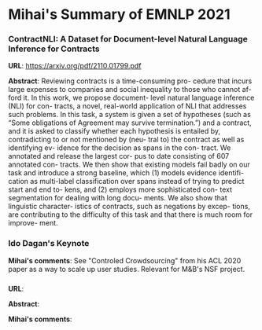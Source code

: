 # Mihai's Summary of EMNLP 2021

### ContractNLI: A Dataset for Document-level Natural Language Inference for Contracts
**URL**: https://arxiv.org/pdf/2110.01799.pdf

**Abstract**: Reviewing contracts is a time-consuming pro- cedure that incurs large expenses to companies and social inequality to those who cannot af- ford it. In this work, we propose document- level natural language inference (NLI) for con- tracts, a novel, real-world application of NLI that addresses such problems. In this task, a system is given a set of hypotheses (such as “Some obligations of Agreement may survive termination.”) and a contract, and it is asked to classify whether each hypothesis is entailed by, contradicting to or not mentioned by (neu- tral to) the contract as well as identifying ev- idence for the decision as spans in the con- tract. We annotated and release the largest cor- pus to date consisting of 607 annotated con- tracts. We then show that existing models fail badly on our task and introduce a strong baseline, which (1) models evidence identifi- cation as multi-label classification over spans instead of trying to predict start and end to- kens, and (2) employs more sophisticated con- text segmentation for dealing with long docu- ments. We also show that linguistic character- istics of contracts, such as negations by excep- tions, are contributing to the difficulty of this task and that there is much room for improve- ment.

### Ido Dagan's Keynote
**Mihai's comments**: See "Controled Crowdsourcing" from his ACL 2020 paper as a way to scale up user studies. Relevant for M&B's NSF project.


### 
**URL**:

**Abstract**:

**Mihai's comments**: 



